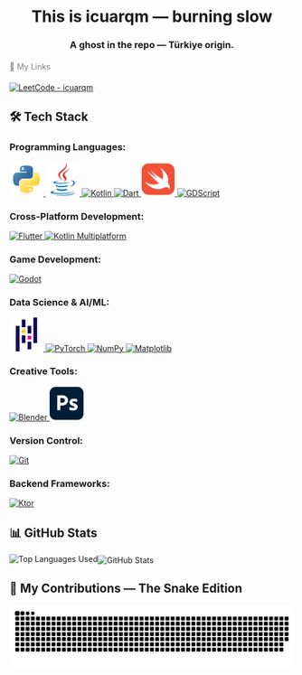 <h1 align="center">This is icuarqm — burning slow</h1> 
<h3 align="center">A ghost in the repo — Türkiye origin.</h3> 

<!-- My Links -->
<h4 align="left" style="color:gray; font-weight: normal;">🔗 My Links</h4>
<p align="left" style="margin-top: 0; margin-bottom: 1em;">
  <a href="https://www.leetcode.com/icuarqm" target="_blank" rel="noopener noreferrer" title="LeetCode Profile">
    <img src="https://raw.githubusercontent.com/rahuldkjain/github-profile-readme-generator/master/src/images/icons/Social/leet-code.svg" alt="LeetCode - icuarqm" height="40" width="40" style="vertical-align: middle;" />
  </a>
</p>

<h2 align="left">🛠️ Tech Stack</h2> 

<!-- Programming Languages -->
<h3 align="left">Programming Languages:</h3> 
<p align="left"> 
  <a href="https://www.python.org" target="_blank" rel="noopener noreferrer" title="Python"> 
    <img src="https://raw.githubusercontent.com/devicons/devicon/master/icons/python/python-original.svg" alt="Python" width="60" height="60"/> 
  </a> 
  <a href="https://www.java.com" target="_blank" rel="noopener noreferrer" title="Java"> 
    <img src="https://raw.githubusercontent.com/devicons/devicon/master/icons/java/java-original.svg" alt="Java" width="60" height="60"/> 
  </a> 
  <a href="https://kotlinlang.org" target="_blank" rel="noopener noreferrer" title="Kotlin"> 
    <img src="https://gist.githubusercontent.com/icuarqm/4ba296ab6786d7f0d188817c6f3d3c30/raw/5435db192c7e4e7a3933761bcf2766bd55f15597/kotlin.svg" alt="Kotlin" width="60" height="60"/> 
  </a> 
  <a href="https://dart.dev" target="_blank" rel="noopener noreferrer" title="Dart"> 
    <img src="https://www.vectorlogo.zone/logos/dartlang/dartlang-icon.svg" alt="Dart" width="60" height="60"/> 
  </a> 
  <a href="https://developer.apple.com/swift/" target="_blank" rel="noopener noreferrer" title="Swift"> 
    <img src="https://raw.githubusercontent.com/devicons/devicon/master/icons/swift/swift-original.svg" alt="Swift" width="60" height="60"/> 
  </a> 
  <a href="https://docs.godotengine.org/en/stable/tutorials/scripting/gdscript/gdscript_basics.html" target="_blank" rel="noopener noreferrer" title="GDScript"> 
    <img src="https://upload.wikimedia.org/wikipedia/commons/6/6a/Godot_icon.svg" alt="GDScript" width="60" height="60"/> 
  </a> 
</p> 

<!-- Cross-Platform -->
<h3 align="left">Cross-Platform Development:</h3> 
<p align="left"> 
  <a href="https://flutter.dev" target="_blank" rel="noopener noreferrer" title="Flutter"> 
    <img src="https://www.vectorlogo.zone/logos/flutterio/flutterio-icon.svg" alt="Flutter" width="60" height="60"/> 
  </a> 
  <a href="https://kotlinlang.org/docs/multiplatform.html" target="_blank" rel="noopener noreferrer" title="Kotlin Multiplatform">
    <img src="https://www.vectorlogo.zone/logos/kotlinlang/kotlinlang-icon.svg" alt="Kotlin Multiplatform" width="60" height="60"/>
  </a>
</p> 

<!-- Game Development -->
<h3 align="left">Game Development:</h3> 
<p align="left"> 
  <a href="https://godotengine.org/" target="_blank" rel="noopener noreferrer" title="Godot Engine"> 
    <img src="https://upload.wikimedia.org/wikipedia/commons/6/6a/Godot_icon.svg" alt="Godot" width="60" height="60"/> 
  </a> 
</p> 

<!-- Data Science & AI -->
<h3 align="left">Data Science & AI/ML:</h3> 
<p align="left"> 
  <a href="https://pandas.pydata.org/" target="_blank" rel="noopener noreferrer" title="Pandas"> 
    <img src="https://raw.githubusercontent.com/devicons/devicon/2ae2a900d2f041da66e950e4d48052658d850630/icons/pandas/pandas-original.svg" alt="Pandas" width="60" height="60"/> 
  </a> 
  <a href="https://pytorch.org/" target="_blank" rel="noopener noreferrer" title="PyTorch"> 
    <img src="https://www.vectorlogo.zone/logos/pytorch/pytorch-icon.svg" alt="PyTorch" width="60" height="60"/> 
  </a> 
  <a href="https://numpy.org/" target="_blank" rel="noopener noreferrer" title="NumPy"> 
    <img src="https://www.svgrepo.com/show/354127/numpy.svg" alt="NumPy" width="60" height="60" /> 
  </a>
  <a href="https://matplotlib.org/" target="_blank" rel="noopener noreferrer" title="Matplotlib"> 
    <img src="https://matplotlib.org/_static/images/logo2.svg" alt="Matplotlib" width="60" height="60" /> 
  </a>
</p>

<!-- Creative Tools -->
<h3 align="left">Creative Tools:</h3> 
<p align="left"> 
  <a href="https://www.blender.org/" target="_blank" rel="noopener noreferrer" title="Blender"> 
    <img src="https://upload.wikimedia.org/wikipedia/commons/0/0c/Blender_logo_no_text.svg" alt="Blender" width="60" height="60"/> 
  </a> 
  <a href="https://www.photoshop.com/en" target="_blank" rel="noopener noreferrer" title="Photoshop"> 
    <img src="https://raw.githubusercontent.com/devicons/devicon/master/icons/photoshop/photoshop-plain.svg" alt="Photoshop" width="60" height="60"/> 
  </a> 
</p> 

<!-- Version Control -->
<h3 align="left">Version Control:</h3> 
<p align="left"> 
  <a href="https://git-scm.com/" target="_blank" rel="noopener noreferrer" title="Git"> 
    <img src="https://www.vectorlogo.zone/logos/git-scm/git-scm-icon.svg" alt="Git" width="60" height="60"/> 
  </a> 
</p> 

<!-- Backend Frameworks -->
<h3 align="left">Backend Frameworks:</h3>
<p align="left">
  <a href="https://ktor.io" target="_blank" rel="noopener noreferrer" title="Ktor - Kotlin Backend Framework">
    <img src="https://gist.githubusercontent.com/icuarqm/7e1471aed2864ff246daf7b563fc62ca/raw/2d6311b3f7510b15b492b0c0695d3efd0df78c65/mysvg.svg" alt="Ktor" width="60" height="60" />
  </a>
</p>

<!-- GitHub Stats -->
<h2 align="left">📊 GitHub Stats</h2> 
<p>
  <img align="left" src="https://github-readme-stats.vercel.app/api/top-langs?username=icuarqm&show_icons=true&theme=dracula&locale=en&layout=compact" alt="Top Languages Used" />
</p> 
<p>
  <img align="center" src="https://github-readme-stats.vercel.app/api?username=icuarqm&show_icons=true&theme=dracula&locale=en" alt="GitHub Stats" />
</p>

## 🐍 My Contributions — The Snake Edition

<p align="center">
  <img src="https://github.com/icuarqm/icuarqm/blob/output/github-snake-dark.svg" alt="Contribution Snake" />
</p>
